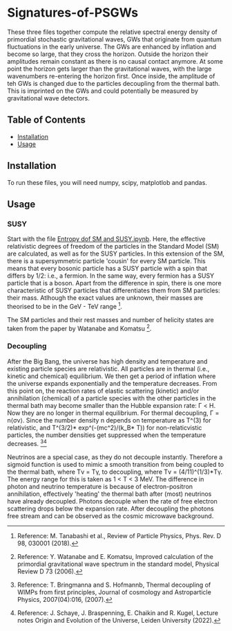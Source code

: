 # Signatures-of-PSGWs

These three files together compute the relative spectral energy density of primordial stochastic gravitational waves, GWs that originate from quantum fluctuations in the early universe.
The GWs are enhanced by inflation and become so large, that they cross the horizon. Outside the horizon their amplitudes remain constant as there is no causal contact anymore. At some point the horizon gets larger than the gravitational waves, with the large wavenumbers re-entering the horizon first. Once inside, the amplitude of teh GWs is changed due to the particles decoupling from the thermal bath. This is imprinted on the GWs and could potentially be measured by gravitational wave detectors.

## Table of Contents
- [Installation](#installation)
- [Usage](#usage)

## Installation
To run these files, you will need numpy, scipy, matplotlob and pandas.

## Usage

### SUSY
Start with the file [Entropy dof SM and SUSY.ipynb](https://github.com/annetkonings/Signatures-of-PSGWs/blob/main/Entropy%20dof%20SM%20and%20SUSY.ipynb). Here, the effective relativistic degrees of freedom of the particles in the Standard Model (SM) are calculated, as well as for the SUSY particles. In this extension of the SM, there is a supersymmetric particle 'cousin' for every SM particle. This means that every bosonic particle has a SUSY particle with a spin that differs by 1/2: i.e., a fermion. In the same way, every fermion has a SUSY particle that is a boson. Apart from the difference in spin, there is one more characteristic of SUSY particles that differentiates them from SM particles: their mass. Atlhough the exact values are unknown, their masses are theorised to be in the GeV - TeV range [^1].

The SM particles and their rest masses and number of helicity states are taken from the paper by Watanabe and Komatsu [^2].

### Decoupling
After the Big Bang, the universe has high density and temperature and existing particle species are relativistic. All particles are in thermal (i.e., kinetic and chemical) equilibrium. We then get a period of inflation where the universe expands exponentially and the temperature decreases. From this point on, the reaction rates of elastic scattering (kinetic) and/or annihilation (chemical) of a particle species with the other particles in the thermal bath may become smaller than the Hubble expansion rate: Γ < H. Now they are no longer in thermal equilibrium. For thermal decoupling, Γ = n⟨σ​v⟩. Since the number density n depends on temperature as T^(3) for relativistic, and T^(3/2)* exp^(-(mc^2)/(k_B* T)) for non-relaticvistic particles, the number densities get suppressed when the temperature decreases.
[^3][^4]


Neutrinos are a special case, as they do not decouple instantly. Therefore a sigmoid function is used to mimic a smooth transition from being coupled to the thermal bath, where Tν = Tγ, to decoupling, where Tν = (4/11)^(1/3)*Tγ. The energy range for this is taken as 1 < T < 3 MeV. The difference in photon and neutrino temperature is because of electron-positron annihilation, effectively 'heating' the thermal bath after (most) neutrinos have already decoupled.
Photons decouple when the rate of free electron scattering drops below the expansion rate. After decoupling the photons free stream and can be observed as the cosmic microwave background.



[^1]: Reference: M. Tanabashi et al., Review of Particle Physics, Phys. Rev. D 98, 030001 (2018).
[^2]: Reference: Y. Watanabe and E. Komatsu, Improved calculation of the primordial gravitational wave spectrum in the standard model, Physical Review D 73 (2006).
[^3]: Reference: T. Bringmanna and S. Hofmannb, Thermal decoupling of WIMPs from first principles, Journal of cosmology and Astroparticle Physics, 2007(04):016, (2007).
[^4]: Reference: J. Schaye, J. Braspenning, E. Chaikin and R. Kugel, Lecture notes Origin and Evolution of the Universe, Leiden University (2022).
